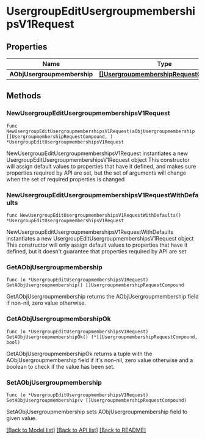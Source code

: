 # UsergroupEditUsergroupmembershipsV1Request

## Properties

Name | Type | Description | Notes
------------ | ------------- | ------------- | -------------
**AObjUsergroupmembership** | [**[]UsergroupmembershipRequestCompound**](UsergroupmembershipRequestCompound.md) |  | 

## Methods

### NewUsergroupEditUsergroupmembershipsV1Request

`func NewUsergroupEditUsergroupmembershipsV1Request(aObjUsergroupmembership []UsergroupmembershipRequestCompound, ) *UsergroupEditUsergroupmembershipsV1Request`

NewUsergroupEditUsergroupmembershipsV1Request instantiates a new UsergroupEditUsergroupmembershipsV1Request object
This constructor will assign default values to properties that have it defined,
and makes sure properties required by API are set, but the set of arguments
will change when the set of required properties is changed

### NewUsergroupEditUsergroupmembershipsV1RequestWithDefaults

`func NewUsergroupEditUsergroupmembershipsV1RequestWithDefaults() *UsergroupEditUsergroupmembershipsV1Request`

NewUsergroupEditUsergroupmembershipsV1RequestWithDefaults instantiates a new UsergroupEditUsergroupmembershipsV1Request object
This constructor will only assign default values to properties that have it defined,
but it doesn't guarantee that properties required by API are set

### GetAObjUsergroupmembership

`func (o *UsergroupEditUsergroupmembershipsV1Request) GetAObjUsergroupmembership() []UsergroupmembershipRequestCompound`

GetAObjUsergroupmembership returns the AObjUsergroupmembership field if non-nil, zero value otherwise.

### GetAObjUsergroupmembershipOk

`func (o *UsergroupEditUsergroupmembershipsV1Request) GetAObjUsergroupmembershipOk() (*[]UsergroupmembershipRequestCompound, bool)`

GetAObjUsergroupmembershipOk returns a tuple with the AObjUsergroupmembership field if it's non-nil, zero value otherwise
and a boolean to check if the value has been set.

### SetAObjUsergroupmembership

`func (o *UsergroupEditUsergroupmembershipsV1Request) SetAObjUsergroupmembership(v []UsergroupmembershipRequestCompound)`

SetAObjUsergroupmembership sets AObjUsergroupmembership field to given value.



[[Back to Model list]](../README.md#documentation-for-models) [[Back to API list]](../README.md#documentation-for-api-endpoints) [[Back to README]](../README.md)


